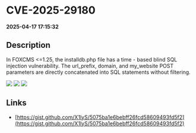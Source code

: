 # CVE-2025-29180

**2025-04-17 17:15:32**

## Description
In FOXCMS <=1.25, the installdb.php file has a time - based blind SQL injection vulnerability. The url_prefix, domain, and my_website POST parameters are directly concatenated into SQL statements without filtering.

![](https://img.shields.io/static/v1?label=Score&message=7.2&color=red)
![](https://img.shields.io/static/v1?label=Severity&message=HIGH&color=red)
![](https://img.shields.io/static/v1?label=CWE&message=SQL&color=green)

## Links
- [https://gist.github.com/X1lyS/5075ba1e6bebff26fcd58609493fd5f2](https://gist.github.com/X1lyS/5075ba1e6bebff26fcd58609493fd5f2)
